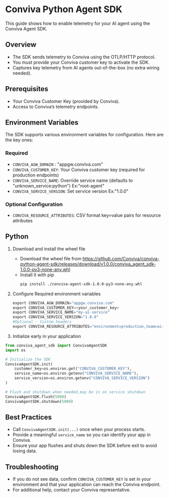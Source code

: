 # Conviva Python Agent SDK

This guide shows how to enable telemetry for your AI agent using the Conviva Agent SDK. 

## Overview
- The SDK sends telemetry to Conviva using the OTLP/HTTP protocol.
- You must provide your Conviva customer key to activate the SDK.
- Captures key telemetry from AI agents out-of-the-box (no extra wiring needed).

## Prerequisites
- Your Conviva Customer Key (provided by Conviva).
- Access to Conviva’s telemetry endpoints.

## Environment Variables
The SDK supports various environment variables for configuration. Here are the key ones:

### Required
- `CONVIVA_AGW_DOMAIN` : "appgw.conviva.com"
- `CONVIVA_CUSTOMER_KEY`: Your Conviva customer key (required for production endpoints)
- `CONVIVA_SERVICE_NAME`: Override service name (defaults to "unknown_service:python") Ex:"root-agent"
- `CONVIVA_SERVICE_VERSION`: Set service version Ex:"1.0.0"

### Optional Configuration
- `CONVIVA_RESOURCE_ATTRIBUTES`: CSV format key=value pairs for resource attributes

## Python
1) Download and install the wheel file
   - Download the wheel file from https://github.com/Conviva/conviva-python-agent-sdk/releases/download/v1.0.0/conviva_agent_sdk-1.0.0-py3-none-any.whl
   - Install it with pip
      ```bash
      pip install ./conviva-agent-sdk-1.0.0-py3-none-any.whl
      ```

2) Configure Required environment variables
   ```python
   export CONVIVA_AGW_DOMAIN="appgw.conviva.com"
   export CONVIVA_CUSTOMER_KEY=<your_customer_key>
   export CONVIVA_SERVICE_NAME="my-ai-service"
   export CONVIVA_SERVICE_VERSION="1.0.0"
   #Optional - Custom headers
   export CONVIVA_RESOURCE_ATTRIBUTES="environment=production,team=ai-platform"
   ```
3) Initialize early in your application
```python
from conviva_agent_sdk import ConvivaAgentSDK
import os

# Initialize the SDK
ConvivaAgentSDK.init(
    customer_key=os.environ.get("CONVIVA_CUSTOMER_KEY"),
    service_name=os.environ.getenv("CONVIVA_SERVICE_NAME"),
    service_version=os.environ.getenv("CONVIVA_SERVICE_VERSION")
)

# Flush and shutdown when needed,may be in on service shutdown
ConvivaAgentSDK.flush(5000)
ConvivaAgentSDK.shutdown(5000)
```
## Best Practices
- Call `ConvivaAgentSDK.init(...)` once when your process starts.
- Provide a meaningful `service_name` so you can identify your app in Conviva.
- Ensure your app flushes and shuts down the SDK before exit to avoid losing data.

## Troubleshooting
- If you do not see data, confirm `CONVIVA_CUSTOMER_KEY` is set in your environment and that your application can reach the Conviva endpoint.
- For additional help, contact your Conviva representative.


